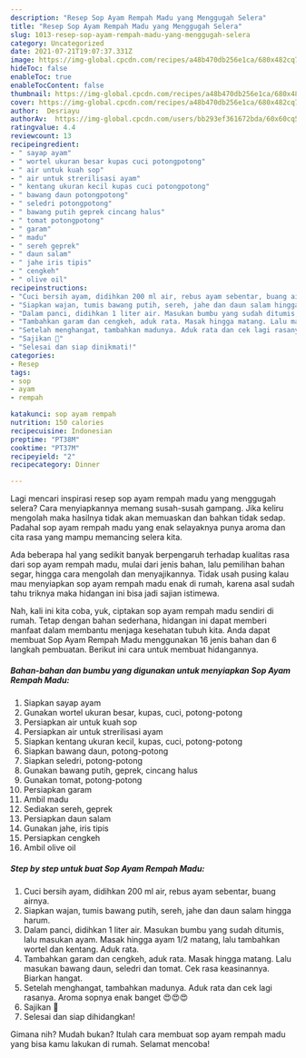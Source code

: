 ```yaml
---
description: "Resep Sop Ayam Rempah Madu yang Menggugah Selera"
title: "Resep Sop Ayam Rempah Madu yang Menggugah Selera"
slug: 1013-resep-sop-ayam-rempah-madu-yang-menggugah-selera
category: Uncategorized
date: 2021-07-21T19:07:37.331Z
image: https://img-global.cpcdn.com/recipes/a48b470db256e1ca/680x482cq70/sop-ayam-rempah-madu-foto-resep-utama.jpg
hideToc: false
enableToc: true
enableTocContent: false
thumbnail: https://img-global.cpcdn.com/recipes/a48b470db256e1ca/680x482cq70/sop-ayam-rempah-madu-foto-resep-utama.jpg
cover: https://img-global.cpcdn.com/recipes/a48b470db256e1ca/680x482cq70/sop-ayam-rempah-madu-foto-resep-utama.jpg
author:  Desriayu
authorAv:  https://img-global.cpcdn.com/users/bb293ef361672bda/60x60cq50/avatar.jpg
ratingvalue: 4.4
reviewcount: 13
recipeingredient:
- " sayap ayam"
- " wortel ukuran besar kupas cuci potongpotong"
- " air untuk kuah sop"
- " air untuk strerilisasi ayam"
- " kentang ukuran kecil kupas cuci potongpotong"
- " bawang daun potongpotong"
- " seledri potongpotong"
- " bawang putih geprek cincang halus"
- " tomat potongpotong"
- " garam"
- " madu"
- " sereh geprek"
- " daun salam"
- " jahe iris tipis"
- " cengkeh"
- " olive oil"
recipeinstructions:
- "Cuci bersih ayam, didihkan 200 ml air, rebus ayam sebentar, buang airnya."
- "Siapkan wajan, tumis bawang putih, sereh, jahe dan daun salam hingga harum."
- "Dalam panci, didihkan 1 liter air. Masukan bumbu yang sudah ditumis, lalu masukan ayam. Masak hingga ayam 1/2 matang, lalu tambahkan wortel dan kentang. Aduk rata."
- "Tambahkan garam dan cengkeh, aduk rata. Masak hingga matang. Lalu masukan bawang daun, seledri dan tomat. Cek rasa keasinannya. Biarkan hangat."
- "Setelah menghangat, tambahkan madunya. Aduk rata dan cek lagi rasanya. Aroma sopnya enak banget 😍😍😍"
- "Sajikan 💜"
- "Selesai dan siap dinikmati!"
categories:
- Resep
tags:
- sop
- ayam
- rempah

katakunci: sop ayam rempah 
nutrition: 150 calories
recipecuisine: Indonesian
preptime: "PT38M"
cooktime: "PT37M"
recipeyield: "2"
recipecategory: Dinner

---
```



Lagi mencari inspirasi resep sop ayam rempah madu yang menggugah selera? Cara menyiapkannya memang susah-susah gampang. Jika keliru mengolah maka hasilnya tidak akan memuaskan dan bahkan tidak sedap. Padahal sop ayam rempah madu yang enak selayaknya punya aroma dan cita rasa yang mampu memancing selera kita.


Ada beberapa hal yang sedikit banyak berpengaruh terhadap kualitas rasa dari sop ayam rempah madu, mulai dari jenis bahan, lalu pemilihan bahan segar, hingga cara mengolah dan menyajikannya. Tidak usah pusing kalau mau menyiapkan sop ayam rempah madu enak di rumah, karena asal sudah tahu triknya maka hidangan ini bisa jadi sajian istimewa.




Nah, kali ini kita coba, yuk, ciptakan sop ayam rempah madu sendiri di rumah. Tetap dengan bahan sederhana, hidangan ini dapat memberi manfaat dalam membantu menjaga kesehatan tubuh kita. Anda dapat membuat Sop Ayam Rempah Madu menggunakan 16 jenis bahan dan 6 langkah pembuatan. Berikut ini cara untuk membuat hidangannya.

<!--inarticleads1-->

##### Bahan-bahan dan bumbu yang digunakan untuk menyiapkan Sop Ayam Rempah Madu:

1. Siapkan  sayap ayam
1. Gunakan  wortel ukuran besar, kupas, cuci, potong-potong
1. Persiapkan  air untuk kuah sop
1. Persiapkan  air untuk strerilisasi ayam
1. Siapkan  kentang ukuran kecil, kupas, cuci, potong-potong
1. Siapkan  bawang daun, potong-potong
1. Siapkan  seledri, potong-potong
1. Gunakan  bawang putih, geprek, cincang halus
1. Gunakan  tomat, potong-potong
1. Persiapkan  garam
1. Ambil  madu
1. Sediakan  sereh, geprek
1. Persiapkan  daun salam
1. Gunakan  jahe, iris tipis
1. Persiapkan  cengkeh
1. Ambil  olive oil




<!--inarticleads2-->

##### Step by step untuk buat Sop Ayam Rempah Madu:

1. Cuci bersih ayam, didihkan 200 ml air, rebus ayam sebentar, buang airnya.
1. Siapkan wajan, tumis bawang putih, sereh, jahe dan daun salam hingga harum.
1. Dalam panci, didihkan 1 liter air. Masukan bumbu yang sudah ditumis, lalu masukan ayam. Masak hingga ayam 1/2 matang, lalu tambahkan wortel dan kentang. Aduk rata.
1. Tambahkan garam dan cengkeh, aduk rata. Masak hingga matang. Lalu masukan bawang daun, seledri dan tomat. Cek rasa keasinannya. Biarkan hangat.
1. Setelah menghangat, tambahkan madunya. Aduk rata dan cek lagi rasanya. Aroma sopnya enak banget 😍😍😍
1. Sajikan 💜
1. Selesai dan siap dihidangkan!



Gimana nih? Mudah bukan? Itulah cara membuat sop ayam rempah madu yang bisa kamu lakukan di rumah. Selamat mencoba!
